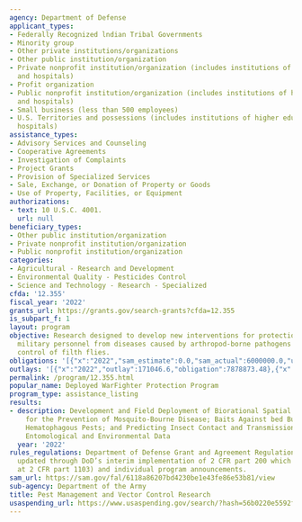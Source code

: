 ```yaml
---
agency: Department of Defense
applicant_types:
- Federally Recognized lndian Tribal Governments
- Minority group
- Other private institutions/organizations
- Other public institution/organization
- Private nonprofit institution/organization (includes institutions of higher education
  and hospitals)
- Profit organization
- Public nonprofit institution/organization (includes institutions of higher education
  and hospitals)
- Small business (less than 500 employees)
- U.S. Territories and possessions (includes institutions of higher education and
  hospitals)
assistance_types:
- Advisory Services and Counseling
- Cooperative Agreements
- Investigation of Complaints
- Project Grants
- Provision of Specialized Services
- Sale, Exchange, or Donation of Property or Goods
- Use of Property, Facilities, or Equipment
authorizations:
- text: 10 U.S.C. 4001.
  url: null
beneficiary_types:
- Other public institution/organization
- Private nonprofit institution/organization
- Public nonprofit institution/organization
categories:
- Agricultural - Research and Development
- Environmental Quality - Pesticides Control
- Science and Technology - Research - Specialized
cfda: '12.355'
fiscal_year: '2022'
grants_url: https://grants.gov/search-grants?cfda=12.355
is_subpart_f: 1
layout: program
objective: Research designed to develop new interventions for protection of deployed
  military personnel from diseases caused by arthropod-borne pathogens and to improve
  control of filth flies.
obligations: '[{"x":"2022","sam_estimate":0.0,"sam_actual":6000000.0,"usa_spending_actual":5548581.08},{"x":"2023","sam_estimate":3500000.0,"sam_actual":0.0,"usa_spending_actual":2122735.87},{"x":"2024","sam_estimate":3500000.0,"sam_actual":0.0,"usa_spending_actual":3219029.36}]'
outlays: '[{"x":"2022","outlay":171046.6,"obligation":7878873.48},{"x":"2023","outlay":0.0,"obligation":1161354.52},{"x":"2024","outlay":0.0,"obligation":0.0}]'
permalink: /program/12.355.html
popular_name: Deployed WarFighter Protection Program
program_type: assistance_listing
results:
- description: Development and Field Deployment of Biorational Spatial Repellents
    for the Prevention of Mosquito-Bourne Disease; Baits Against bed Bugs and Other
    Hematophagous Pests; and Predicting Insect Contact and Transmission Using Historical
    Entomological and Environmental Data
  year: '2022'
rules_regulations: Department of Defense Grant and Agreement Regulations (DGARS) (as
  updated through DoD’s interim implementation of 2 CFR part 200 which can be found
  at 2 CFR part 1103) and individual program announcements.
sam_url: https://sam.gov/fal/6118a86207bd4230be1e43fe86e53b81/view
sub-agency: Department of the Army
title: Pest Management and Vector Control Research
usaspending_url: https://www.usaspending.gov/search/?hash=56b0220e5592f0b1c2c5a26f1bcdf403
---
```


